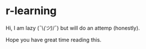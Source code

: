 # r-learning

Hi, I am lazy (¯\\_(ツ)_/¯) but will do an attemp (honestly).

Hope you have great time reading this.
